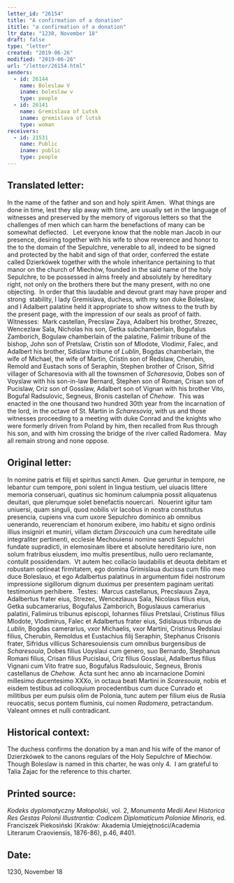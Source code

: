 ```yaml
---
letter_id: "26154"
title: "A confirmation of a donation"
ititle: "a confirmation of a donation"
ltr_date: "1230, November 18"
draft: false
type: "letter"
created: "2019-06-26"
modified: "2019-06-26"
url: "/letter/26154.html"
senders:
  - id: 26144
    name: Boleslaw V
    iname: boleslaw v
    type: people
  - id: 26141
    name: Gremislava of Lutsk
    iname: gremislava of lutsk
    type: woman
receivers:
  - id: 21531
    name: Public
    iname: public
    type: people
---
```

<h2> Translated letter:</h2><p>In the name of the father and son and holy spirit Amen.&nbsp; What things are done in time, lest they slip away with time, are usually set in the language of witnesses and preserved by the memory of vigorous letters so that the challenges of men which can harm the benefactions of many can be somewhat deflected.&nbsp; &nbsp;Let everyone know that the noble man Jacob in our presence, desiring together with his wife to show reverence and honor to the to the domain of the Sepulchre, venerable to all, indeed to be signed and protected by the habit and sign of that order, conferred the estate called Dzierkówek together with the whole inheritance pertaining to that manor on the church of Miechów, founded in the said name of the holy Sepulchre, to be possessed in alms freely and absolutely by hereditary right, not only on the brothers there but the many present, with no one objecting.&nbsp; In order that this laudable and devout grant may have proper and strong&nbsp; stability, I lady Gremislava, duchess, with my son duke Boleslaw, and I Adalbert palatine held it appropriate to show witness to the truth by the present page, with the impression of our seals as proof of faith.&nbsp; Witnesses:&nbsp; Mark castellan, Precslaw Zaya, Adalbert his brother, Strezec, Wencezlaw Sala, Nicholas his son, Getka subchamberlain, Bogufalus Zamborich, Bogulaw chamberlain of the palatine, Falimir tribune of the bishop, John son of Pretslaw, Cristin son of Mlodote, Vlodimir, Falec, and Adalbert his brother, Sdislaw tribune of <i>Lublin</i>, Bogdas chamberlain, the wife of Michael, the wife of Martin, Cristin son of Redslaw, Cherubin, Remold and Eustach sons of Seraphin, Stephen brother of Crison, Sifrid villager of Scharesovia with all the townsmen of <i>Scharesovia</i>, Dobes son of Voyslaw with his son-in-law Bernard, Stephen son of Roman, Crisan son of Pucislaw, Criz son of Gosslaw, Adalbert son of Vignan with his brother Vito, Bogufal Radsulovic, Segneus, Bronis castellan of <i>Chehow</i>.&nbsp; This was enacted in the one thousand two hundred 30th year from the incarnation of the lord, in the octave of St. Martin in <i>Scharesovia</i>, with us and those witnesses proceeding to a meeting with duke Conrad and the knights who were formerly driven from Poland by him, then recalled from Rus through his son, and with him crossing the bridge of the river called Radomera.&nbsp; May all remain strong and none oppose.</p><h2 class="mt-4"> Original letter:</h2><p>In nomine patris et filij et spiritus sancti Amen.&nbsp; Que geruntur in tempore, ne lebantur cum tempore, poni solent in lingua testium, uel uiuacis littere memoria conseruari, quatinus sic hominum calumpnia possit aliquatenus deuitari, que plerumque solet benefactis nouercari.&nbsp; Nouerint igitur tam uniuersi, quam singuli, quod nobilis vir Iacobus in nostra constitutus presencia, cupiens vna cum uxore Sepulchro dominico ab omnibus uenerando, reuerenciam et honorum exibere, imo habitu et signo ordinis illius insigniri et muniri, villam dictam <i>Dirscouich</i> una cum hereditate uille integraliter pertinenti, ecclesie Mechouiensi nomine sancti Sepulchri fundate supradicti, in elemosinam libere et absolute hereditario iure, non solum fratribus eiusdem, imo multis presentibus, nullo uero reclamante, contulit possidendam.&nbsp; Vt autem hec collacio laudabilis et deuota debitam et robustam optineat firmitatem, ego domina Grimislaua ducissa cum filio meo duce Boleslauo, et ego Adalbertus palatinus in argumentum fidei nostrorum impressione sigillorum dignum duximus per presentem paginam ueritati testimonium perhibere.&nbsp; Testes:&nbsp; Marcus castellanus, Precslauus Zaya, Adalbertus frater eius, Strezec, Wencezlauus Sala, Nicolaus filius eius, Getka subcamerarius, Bogufalus Zamborich, Boguslauus camerarius palatini, Falimirus tribunus episcopi, Iohannes filius Pretslaui, Cristinus filius Mlodote, Vlodimirus, Falec et Adalbertus frater eius, Sdislauus tribunus de <i>Lublin</i>, Bogdas camerarius, vxor Michaelis, vxor Martini, Cristinus Redslaui filius, Cherubin, Remoldus et Eustachius filij Seraphin, Stephanus Crisonis frater, Sifridus villicus Scharesouiensis cum omnibus burgensibus de <i>Scharesouia</i>, Dobes filius Uoyslaui cum genero, suo Bernardo, Stephanus Romani filius, Crisan filius Pucislaui, Criz filius Gosslaui, Adalbertus filius Vignani cum Vito fratre suo, Bogufalus Radsulouic, Segneus, Bronis castellanus de <i>Chehow.</i>&nbsp; Acta sunt hec anno ab incarnacione Domini millesimo ducentesimo XXXo, in octaua beati Martini in <i>Scaresouia</i>, nobis et eisdem testibus ad colloquium procedentibus cum duce Cunrado et militibus per eum pulsis olim de Polonia, tunc autem per filium eius de Rusia reuocatis, secus pontem fluminis, cui nomen <i>Radomera</i>, petractandum.&nbsp; Valeant omnes et nulli contradicant.</p><h2 class="mt-4"> Historical context:</h2><p>The duchess confirms the&nbsp;donation by a man and his wife of the manor of Dzierzkówek to the canons regulars of the Holy Sepulchre of Miechów.&nbsp; Though Boleslaw is named in this charter, he was only 4.&nbsp; I am grateful to Talia Zajac for the reference to this charter.</p><h2 class="mt-4"> Printed source:</h2><p><i>Kodeks dyplomatyczny Małopolski</i>, vol. 2,&nbsp;<i><span>Monumenta Medii Aevi Historica Res Gestas Polonii Illustrantia: Codicem Diplomaticum Poloniae Minoris,&nbsp;</span></i>ed. Franciszek Piekosiński (Kraków: Akademia Umiejętności/Academia Literarum Craoviensis, 1876-86), p.46, #401.&nbsp;</p><h2 class="mt-4"> Date:</h2>1230, November 18